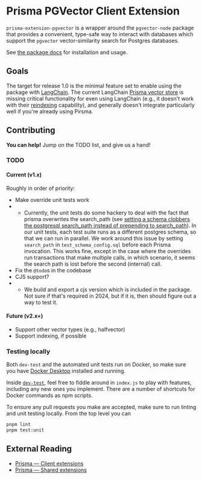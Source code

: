 # Prisma PGVector Client Extension

`prisma-extension-pgvector` is a wrapper around the `pgvector-node` package
that provides a convenient, type-safe way to interact with databases which
support the `pgvector` vector-similarity search for Postgres databases.

See [the package docs](./package/README.md) for installation and usage.

## Goals

The target for release 1.0 is the minimal feature set to enable using the
package with [LangChain](https://www.langchain.com). The current LangChain
[Prisma vector store](https://js.langchain.com/v0.2/docs/integrations/vectorstores/prisma)
is missing critical functionality for even using LangChain (e.g., it 
doesn't work with their [reindexing](https://js.langchain.com/v0.2/docs/how_to/indexing)
capability), and generally doesn't integrate particularly well if you're
already using Pirsma.

## Contributing

**You can help!** Jump on the TODO list, and give us a hand!

### TODO

#### Current (v1.x)

Roughly in order of priority:

- Make override unit tests work
- - Currently, the unit tests do some hackery to deal with the fact that
    prisma overwrites the search_path (see [setting a schema clobbers the postgresql search_path instead of prepending to search_path](https://github.com/prisma/prisma/issues/14662)).
    In our unit tests, each test suite runs as a different postgres schema,
    so that we can run in parallel. We work around this issue by setting
    `search_path` in `test_schema_config.sql` before each Prisma invocation.
    This works fine, except in the case where the overrides run
    transactions that make multiple calls, in which scenario, it seems the
    search path is lost before the second (internal) call.
- Fix the `@todo`s in the codebase
- CJS support?
- - We build and export a cjs version which is included in the package. Not
    sure if that's required in 2024, but if it is, then should figure out a
    way to test it.

#### Future (v2.x+)
- Support other vector types (e.g., halfvector)
- Support indexing, if possible

### Testing locally

Both `dev-test` and the automated unit tests run on Docker, so make sure you
have [Docker Desktop](https://www.docker.com/products/docker-desktop/)
installed and running.

Inside [`dev-test`](./dev-test/), feel free to fiddle around in `index.js`
to play with features, including any new ones you implement. There are a
number of shortcuts for Docker commands as npm scripts.

To ensure any pull requests you make are accepted, make sure to run linting
and unit testing locally. From the top level you can

```bash
pnpm lint
pnpm test:unit
```

## External Reading

- [Prisma — Client extensions](https://www.prisma.io/docs/concepts/components/prisma-client/client-extensions)
- [Prisma — Shared extensions](https://www.prisma.io/docs/concepts/components/prisma-client/client-extensions/shared-extensions)